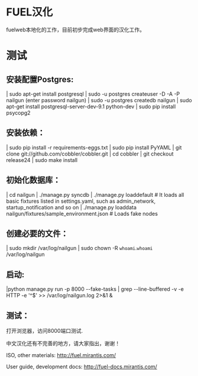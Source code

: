 FUEL汉化
========

fuelweb本地化的工作，目前初步完成web界面的汉化工作。

测试
====

安装配置Postgres:
-----------------

| sudo apt-get install postgresql
| sudo -u postgres createuser -D -A -P nailgun (enter password nailgun)
| sudo -u postgres createdb nailgun
| sudo apt-get install postgresql-server-dev-9.1 python-dev
| sudo pip install psycopg2

安装依赖：
----------

| sudo pip install -r requirements-eggs.txt
| sudo pip install PyYAML
| git clone git://github.com/cobbler/cobbler.git
| cd cobbler
| git checkout release24
| sudo make install

初始化数据库：
--------------

| cd nailgun
| ./manage.py syncdb
| ./manage.py loaddefault # It loads all basic fixtures listed in settings.yaml, such as admin_network, startup_notification and so on
| ./manage.py loaddata nailgun/fixtures/sample_environment.json  # Loads fake nodes

创建必要的文件：
----------------

| sudo mkdir /var/log/nailgun
| sudo chown -R `whoami`.`whoami` /var/log/nailgun

启动:
-----

|python manage.py run -p 8000 --fake-tasks | grep --line-buffered -v -e HTTP -e '^$' >> /var/log/nailgun.log 2>&1 &

测试：
------

打开浏览器，访问8000端口测试.


中文汉化还有不完善的地方，请大家指出，谢谢！

ISO, other materials: http://fuel.mirantis.com/

User guide, development docs: http://fuel-docs.mirantis.com/
